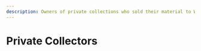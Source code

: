 ```yaml
---
description: Owners of private collections who sold their material to WHMM & WHML.
---
```


# Private Collectors

